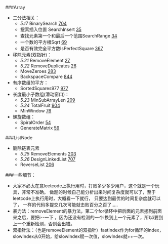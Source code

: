 ###Array
+ 二分法相关：
    - *5.17* BinarySearch [704](https://leetcode.cn/problems/binary-search/)
    - 搜索插入位置 SearchInsert [35](https://leetcode.cn/problems/search-insert-position/)
    - 查找元素第一个和最后一个范围SearchRange [34](https://leetcode.cn/problems/find-first-and-last-position-of-element-in-sorted-array/)
    - 一个数的平方根Sqrt [69](https://leetcode.cn/problems/sqrtx/)
    - 是否有效完全平方数IsPerfectSquare [367](https://leetcode.cn/problems/valid-perfect-square/)
+ 移除元素(双指针)：
    - *5.21* RemoveElement [27](https://leetcode.cn/problems/remove-element/)
    - *5.22* RemoveDuplicates [26](https://leetcode.cn/problems/remove-duplicates-from-sorted-array/)
    - MoveZeroes [283](https://leetcode.cn/problems/move-zeroes/)
    - BackspaceCompare [844](https://leetcode.cn/problems/backspace-string-compare/)
+ 有序数组的平方：
    - SortedSquares977 [977](https://leetcode.cn/problems/squares-of-a-sorted-array/)
+ 长度最小子数组(滑动窗口)：
    - *5.23* MinSubArrayLen [209](https://leetcode.cn/problems/minimum-size-subarray-sum/)
    - *5.24* TotalFruit [904](https://leetcode.cn/problems/fruit-into-baskets/)
    - MinWindow [76](https://leetcode.cn/problems/minimum-window-substring/)
+ 螺旋数组：
    - SpiralOrder [54](https://leetcode.cn/problems/spiral-matrix/)
    - GenerateMatrix [59](https://leetcode.cn/problems/spiral-matrix-ii/)
    
  
###ListNode
+ 删除链表元素
    - *5.25* RemoveElements [203](https://leetcode.cn/problems/remove-linked-list-elements/)
    - *5.26* DesignLinkedList [707](https://leetcode.cn/problems/design-linked-list/)
    - ReverseList [206](https://leetcode.cn/problems/reverse-linked-list/)
    


###一些细节：
  - 大家不必太在意leetcode上执行用时，打败多少多少用户，这个就是一个玩具，非常不准确。 
    做题的时候自己能分析出来时间复杂度就可以了，至于leetcode上执行用时，大概看一下就行，
    只要达到最优的时间复杂度就可以了， 一样的代码多提交几次可能就击败百分之百了.....
  - 暴力法：removeElement的暴力法，第二个for循环中把后面的元素挪到前面来之后，要把i--一下
    ，因为还没有检测的一个i换到上一个元素了，所以i要到上一个重新检测，否则会出错。
  - 双指针法：（也是removeElement的双指针）fastIndex作为for循环的index，
    slowIndex从0开始，给slowIndex赋一次值，slowIndex就++一次。
    